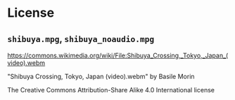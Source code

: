 # License

## `shibuya.mpg`, `shibuya_noaudio.mpg`

https://commons.wikimedia.org/wiki/File:Shibuya_Crossing,_Tokyo,_Japan_(video).webm

"Shibuya Crossing, Tokyo, Japan (video).webm" by Basile Morin

The Creative Commons Attribution-Share Alike 4.0 International license
